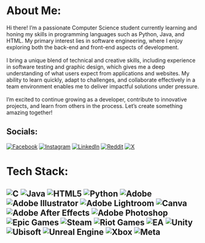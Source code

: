 #  About Me:
Hi there!  I’m a passionate Computer Science student currently learning and honing my skills in programming languages such as Python, Java, and HTML. My primary interest lies in software engineering, where I enjoy exploring both the back-end and front-end aspects of development.<br><br>I bring a unique blend of technical and creative skills, including experience in software testing and graphic design, which gives me a deep understanding of what users expect from applications and websites. My ability to learn quickly, adapt to challenges, and collaborate effectively in a team environment enables me to deliver impactful solutions under pressure.<br><br>I’m excited to continue growing as a developer, contribute to innovative projects, and learn from others in the process. Let’s create something amazing together! 


##  Socials:
[![Facebook](https://img.shields.io/badge/Facebook-%231877F2.svg?logo=Facebook&logoColor=white)](https://facebook.com/https://www.facebook.com/arrowwsir) [![Instagram](https://img.shields.io/badge/Instagram-%23E4405F.svg?logo=Instagram&logoColor=white)](https://instagram.com/https://www.instagram.com/arrow.sir/) [![LinkedIn](https://img.shields.io/badge/LinkedIn-%230077B5.svg?logo=linkedin&logoColor=white)](https://linkedin.com/in/https://www.linkedin.com/in/al-ahad-naba-000b9b291/) [![Reddit](https://img.shields.io/badge/Reddit-%23FF4500.svg?logo=Reddit&logoColor=white)](https://reddit.com/user/u/SpecificRaisin1996) [![X](https://img.shields.io/badge/X-black.svg?logo=X&logoColor=white)](https://x.com/@Ahad_Bin_Azim) 

#  Tech Stack:
![C](https://img.shields.io/badge/c-%2300599C.svg?style=plastic&logo=c&logoColor=white) ![Java](https://img.shields.io/badge/java-%23ED8B00.svg?style=plastic&logo=openjdk&logoColor=white) ![HTML5](https://img.shields.io/badge/html5-%23E34F26.svg?style=plastic&logo=html5&logoColor=white) ![Python](https://img.shields.io/badge/python-3670A0?style=plastic&logo=python&logoColor=ffdd54) ![Adobe](https://img.shields.io/badge/adobe-%23FF0000.svg?style=plastic&logo=adobe&logoColor=white) ![Adobe Illustrator](https://img.shields.io/badge/adobe%20illustrator-%23FF9A00.svg?style=plastic&logo=adobe%20illustrator&logoColor=white) ![Adobe Lightroom](https://img.shields.io/badge/Adobe%20Lightroom-31A8FF.svg?style=plastic&logo=Adobe%20Lightroom&logoColor=white) ![Canva](https://img.shields.io/badge/Canva-%2300C4CC.svg?style=plastic&logo=Canva&logoColor=white) ![Adobe After Effects](https://img.shields.io/badge/Adobe%20After%20Effects-9999FF.svg?style=plastic&logo=Adobe%20After%20Effects&logoColor=white) ![Adobe Photoshop](https://img.shields.io/badge/adobe%20photoshop-%2331A8FF.svg?style=plastic&logo=adobe%20photoshop&logoColor=white) ![Epic Games](https://img.shields.io/badge/epicgames-%23313131.svg?style=plastic&logo=epicgames&logoColor=white) ![Steam](https://img.shields.io/badge/steam-%23000000.svg?style=plastic&logo=steam&logoColor=white) ![Riot Games](https://img.shields.io/badge/riotgames-D32936.svg?style=plastic&logo=riotgames&logoColor=white) ![EA](https://img.shields.io/badge/ea-%23000000.svg?style=plastic&logo=ea&logoColor=white) ![Unity](https://img.shields.io/badge/unity-%23000000.svg?style=plastic&logo=unity&logoColor=white) ![Ubisoft](https://img.shields.io/badge/Ubisoft-%23F5F5F5.svg?style=plastic&logo=Ubisoft&logoColor=black) ![Unreal Engine](https://img.shields.io/badge/unrealengine-%23313131.svg?style=plastic&logo=unrealengine&logoColor=white) ![Xbox](https://img.shields.io/badge/xbox-%23107C10.svg?style=plastic&logo=xbox&logoColor=white) ![Meta](https://img.shields.io/badge/Meta-%230467DF.svg?style=plastic&logo=Meta&logoColor=white)
---



<!-- Proudly created with GPRM ( https://gprm.itsvg.in ) -->
